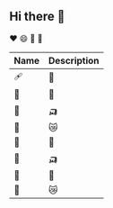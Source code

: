 ## Hi there 👋

♥ 😄 🥇 🦫

|Name|Description|
|:---|:-----|
| 🩹 | 🥈 |
| 🧮 | 🧃 |
| 🦡 | 🛺 |
| 🔡 | 😿 |
| 🧮 | 🧑 |
| 🦡 | 🛺 |
| 🤱 | 🥑 |
| 🔡 | 😿 |
